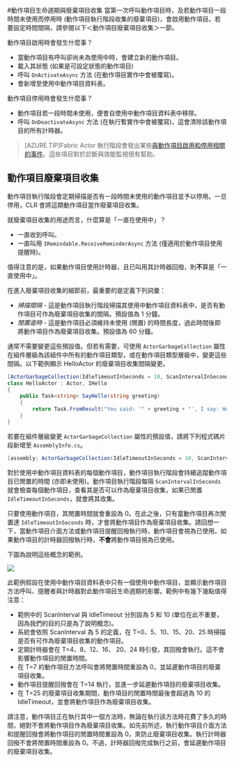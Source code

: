 <properties
   pageTitle="Azure Service Fabric Actor 生命週期"
   description="解釋 Azure Service Fabric Actor 的生命週期與廢棄項目收集"
   services="service-fabric"
   documentationCenter=".net"
   authors="jessebenson"
   manager="timlt"
   editor=""/>

<tags
   ms.service="service-fabric"
   ms.devlang="dotnet"
   ms.topic="article"
   ms.tgt_pltfrm="NA"
   ms.workload="NA"
   ms.date="03/17/2015"
   ms.author="amanbha"/>


#動作項目生命週期與廢棄項目收集
當第一次呼叫動作項目時，及若動作項目一段時間未使用而停用時 (動作項目執行階段收集的廢棄項目)，會啟用動作項目。若要設定時間間隔，請參閱以下＜動作項目廢棄項目收集＞一節。

動作項目啟用時會發生什麼事？

- 當動作項目有呼叫卻尚未為使用中時，會建立新的動作項目。
- 載入其狀態 (如果是可設定狀態的動作項目)
- 呼叫 `OnActivateAsync` 方法 (在動作項目實作中會被覆寫)。
- 會新增至使用中動作項目資料表。

動作項目停用時會發生什麼事？

- 動作項目若一段時間未使用，便會自使用中動作項目資料表中移除。
- 呼叫 `OnDeactivateAsync` 方法 (在執行暫實作中會被覆寫)，這會清除該動作項目的所有計時器。

> [AZURE.TIP]Fabric Actor 執行階段會發出某些[與動作項目啟用和停用相關的事件](service-fabric-reliable-actors-diagnostics.md#actor-activation-and-deactivation-events)。這些項目對於診斷與效能監視很有幫助。

## 動作項目廢棄項目收集
動作項目執行階段會定期掃描是否有一段時間未使用的動作項目並予以停用。一旦停用，CLR 會將這類動作項目當作廢棄項目收集。

就廢棄項目收集的用途而言，什麼算是「一直在使用中」？

- 一直收到呼叫。
- 一直叫用 `IRemindable.ReceiveReminderAsync` 方法 (僅適用於動作項目使用提醒時)。

值得注意的是，如果動作項目使用計時器，且已叫用其計時器回撥，則**不**算是「一直使用中」。

在進入廢棄項目收集的細節前，最重要的是定義下列詞彙：

- *掃描間隔* - 這是動作項目執行階段掃描其使用中動作項目資料表中，是否有動作項目可作為廢棄項目收集的間隔。預設值為 1 分鐘。
- *閒置逾時* - 這是動作項目必須維持未使用 (閒置) 的時間長度，過此時間後即將動作項目作為廢棄項目收集。預設值為 60 分鐘。

通常不需要變更這些預設值。但若有需要，可使用 `ActorGarbageCollection` 屬性在組件層級為該組件中所有的動作項目類型，或在動作項目類型層級中，變更這些間隔。以下範例顯示 HelloActor 的廢棄項目收集間隔變更。

```csharp
[ActorGarbageCollection(IdleTimeoutInSeconds = 10, ScanIntervalInSeconds = 2)]
class HelloActor : Actor, IHello
{
    public Task<string> SayHello(string greeting)
    {
        return Task.FromResult("You said: '" + greeting + "', I say: Hello Actors!");
    }
}
```

若要在組件層級變更 `ActorGarbageCollection` 屬性的預設值，請將下列程式碼片段新增至 `AssemblyInfo.cs`。

```csharp
[assembly: ActorGarbageCollection(IdleTimeoutInSeconds = 10, ScanIntervalInSeconds = 2)]
```

對於使用中動作項目資料表的每個動作項目，動作項目執行階段會持續追蹤動作項目已閒置的時間 (亦即未使用)。動作項目執行階段每隔 `ScanIntervalInSeconds` 就會檢查每個動作項目，查看其是否可以作為廢棄項目收集，如果已閒置 `IdleTimeoutInSeconds`，就會將其收集。

只要使用動作項目，其閒置時間就會重設為 0。在此之後，只有當動作項目再次閒置達 `IdleTimeoutInSeconds` 時，才會將動作項目作為廢棄項目收集。請回想一下，當動作項目介面方法或動作項目提醒回撥執行時，動作項目會視為已使用。如果動作項目的計時器回撥執行時，**不會**將動作項目視為已使用。

下圖為說明這些概念的範例。

![][1]

此範例假設在使用中動作項目資料表中只有一個使用中動作項目，並顯示動作項目方法呼叫、提醒者與計時器對此動作項目生命週期的影響。範例中有幾下幾點值得注意：

- 範例中的 ScanInterval 與 IdleTimeout 分別設為 5 和 10 (單位在此不重要，因為我們的目的只是為了說明概念)。
- 系統會依照 ScanInterval 為 5 的定義，在 T=0、5、10、15、20、25 時掃描是否有可作為廢棄項目收集的動作項目。
- 定期計時器會在 T=4、8、12、16、 20、24 時引發，其回撥會執行。這不會影響動作項目的閒置時間。
- 在 T=7 的動作項目方法呼叫會將閒置時間重設為 0，並延遲動作項目的廢棄項目收集。
- 動作項目提醒回撥會在 T=14 執行，並進一步延遲動作項目的廢棄項目收集。
- 在 T=25 的廢棄項目收集期間，動作項目的閒置時間最後會超過為 10 的 IdleTimeout，並會將動作項目作為廢棄項目收集。

請注意，動作項目正在執行其中一個方法時，無論在執行該方法時花費了多久的時間，絕對不會將動作項目作為廢棄項目收集。如先前所述，執行動作項目介面方法和提醒回撥會將動作項目的閒置時間重設為 0，來防止廢棄項目收集。執行計時器回撥不會將閒置時間重設為 0。不過，計時器回撥完成執行之前，會延遲動作項目的廢棄項目收集。

<!--Image references-->
[1]: ./media/service-fabric-reliable-actors-lifecycle/garbage-collection.png
 

<!---HONumber=July15_HO2-->